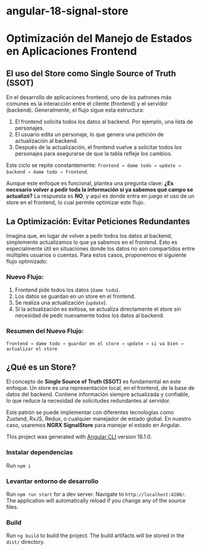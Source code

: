 # angular-18-signal-store

# Optimización del Manejo de Estados en Aplicaciones Frontend

## El uso del Store como Single Source of Truth (SSOT)

En el desarrollo de aplicaciones frontend, uno de los patrones más comunes es la interacción entre el cliente (frontend) y el servidor (backend). Generalmente, el flujo sigue esta estructura:

1. El frontend solicita todos los datos al backend. Por ejemplo, una lista de personajes.
2. El usuario edita un personaje, lo que genera una petición de actualización al backend.
3. Después de la actualización, el frontend vuelve a solicitar todos los personajes para asegurarse de que la tabla refleje los cambios.

Este ciclo se repite constantemente: `frontend → dame todo → update → backend → dame todo → frontend`.

Aunque este enfoque es funcional, plantea una pregunta clave: **¿Es necesario volver a pedir toda la información si ya sabemos qué campo se actualizó?** La respuesta es **NO**, y aquí es donde entra en juego el uso de un store en el frontend, lo cual permite optimizar este flujo.

## La Optimización: Evitar Peticiones Redundantes

Imagina que, en lugar de volver a pedir todos los datos al backend, simplemente actualizamos lo que ya sabemos en el frontend. Esto es especialmente útil en situaciones donde los datos no son compartidos entre múltiples usuarios o cuentas. Para estos casos, proponemos el siguiente flujo optimizado:

### Nuevo Flujo:

1. Frontend pide todos los datos (`dame todo`).
2. Los datos se guardan en un store en el frontend.
3. Se realiza una actualización (`update`).
4. Si la actualización es exitosa, se actualiza directamente el store sin necesidad de pedir nuevamente todos los datos al backend.

### Resumen del Nuevo Flujo:

`frontend → dame todo → guardar en el store → update → si va bien → actualizar el store`

## ¿Qué es un Store?

El concepto de **Single Source of Truth (SSOT)** es fundamental en este enfoque. Un store es una representación local, en el frontend, de la base de datos del backend. Contiene información siempre actualizada y confiable, lo que reduce la necesidad de solicitudes redundantes al servidor.

Este patrón se puede implementar con diferentes tecnologías como Zustand, RxJS, Redux, o cualquier manejador de estado global. En nuestro caso, usaremos **NGRX SignalStore** para manejar el estado en Angular.

This project was generated with [Angular CLI](https://github.com/angular/angular-cli) version 18.1.0.

### Instalar dependencias

Run `npm i`

### Levantar entorno de desarrollo

Run `npm run start` for a dev server. Navigate to `http://localhost:4200/`. The application will automatically reload if you change any of the source files.

### Build

Run `ng build` to build the project. The build artifacts will be stored in the `dist/` directory.
